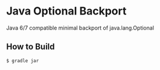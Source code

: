 # Java Optional Backport

Java 6/7 compatible minimal backport of java.lang.Optional

## How to Build

```
$ gradle jar
```
